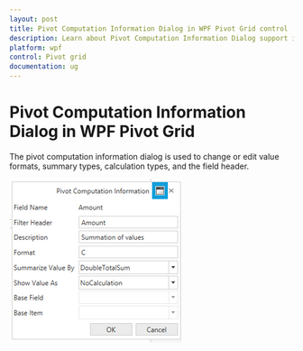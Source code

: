 ```yaml
---
layout: post
title: Pivot Computation Information Dialog in WPF Pivot Grid control | Syncfusion
description: Learn about Pivot Computation Information Dialog support in Syncfusion WPF Pivot Grid control and more.
platform: wpf
control: Pivot grid
documentation: ug
---
```


# Pivot Computation Information Dialog in WPF Pivot Grid

The pivot computation information dialog is used to change or edit value formats, summary types, calculation types, and the field header.

![PivotComputationWindow](PivotSchemaDesigner-Images/PivotComputationWindow.png)
